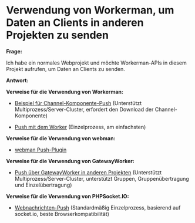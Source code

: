 # Verwendung von Workerman, um Daten an Clients in anderen Projekten zu senden

**Frage:**

Ich habe ein normales Webprojekt und möchte Workerman-APIs in diesem Projekt aufrufen, um Daten an Clients zu senden.

**Antwort:**

**Verweise für die Verwendung von Workerman:**

- [Beispiel für Channel-Komponente-Push](../components/channel-examples.md) (Unterstützt Multiprozess/Server-Cluster, erfordert den Download der Channel-Komponente)

- [Push mit dem Worker](https://www.workerman.net/q/508) (Einzelprozess, am einfachsten)

**Verweise für die Verwendung von webman:**

- [webman Push-Plugin](https://www.workerman.net/plugin/2)

**Verweise für die Verwendung von GatewayWorker:**

- [Push über GatewayWorker in anderen Projekten](https://www.workerman.net/doc/gateway-worker/push-in-other-project.html) (Unterstützt Multiprozess/Server-Cluster, unterstützt Gruppen, Gruppenübertragung und Einzelübertragung)

**Verweise für die Verwendung von PHPSocket.IO:**

- [Webnachrichten-Push](https://www.workerman.net/web-sender) (Standardmäßig Einzelprozess, basierend auf socket.io, beste Browserkompatibilität)
